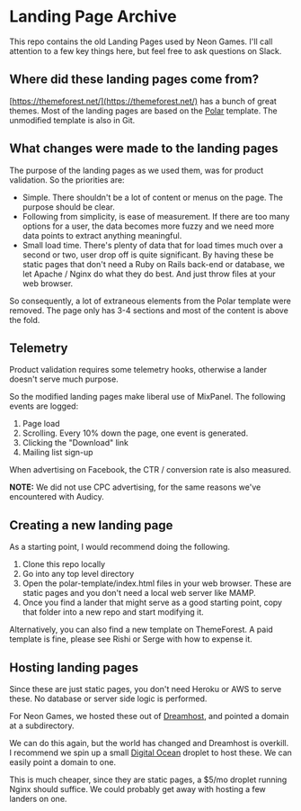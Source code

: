 # Landing Page Archive

This repo contains the old Landing Pages used by Neon Games.  I'll call attention to a few key things here, but feel free to ask questions on Slack.

## Where did these landing pages come from?

[https://themeforest.net/](https://themeforest.net/) has a bunch of great themes.  Most of the landing pages are based on the [Polar](https://themeforest.net/item/polar-creative-multipurpose-wordpress-theme/14105221) template.  The unmodified template is also in Git.

## What changes were made to the landing pages

The purpose of the landing pages as we used them, was for product validation.  So the priorities are:

- Simple.  There shouldn't be a lot of content or menus on the page.  The purpose should be clear.
- Following from simplicity, is ease of measurement.  If there are too many options for a user, the data becomes more fuzzy and we need more data points to extract anything meaningful.
- Small load time.  There's plenty of data that for load times much over a second or two, user drop off is quite significant.  By having these be static pages that don't need a Ruby on Rails back-end or database, we let Apache / Nginx do what they do best.  And just throw files at your web browser.

So consequently, a lot of extraneous elements from the Polar template were removed.  The page only has 3-4 sections and most of the content is above the fold.

## Telemetry

Product validation requires some telemetry hooks, otherwise a lander doesn't serve much purpose.

So the modified landing pages make liberal use of MixPanel.  The following events are logged:

1. Page load
2. Scrolling.  Every 10% down the page, one event is generated.
3. Clicking the "Download" link
4. Mailing list sign-up

When advertising on Facebook, the CTR / conversion rate is also measured.

**NOTE:** We did not use CPC advertising, for the same reasons we've encountered with Audicy.

## Creating a new landing page

As a starting point, I would recommend doing the following.

1. Clone this repo locally
2. Go into any top level directory
3. Open the polar-template/index.html files in your web browser.  These are static pages and you don't need a local web server like MAMP.
4. Once you find a lander that might serve as a good starting point, copy that folder into a new repo and start modifying it.

Alternatively, you can also find a new template on ThemeForest.  A paid template is fine, please see Rishi or Serge with how to expense it.

## Hosting landing pages

Since these are just static pages, you don't need Heroku or AWS to serve these.  No database or server side logic is performed.

For Neon Games, we hosted these out of [Dreamhost](https://www.dreamhost.com/), and pointed a domain at a subdirectory.

We can do this again, but the world has changed and Dreamhost is overkill.  I recommend we spin up a small [Digital Ocean](https://www.digitalocean.com/) droplet to host these.  We can easily point a domain to one.

This is much cheaper, since they are static pages, a $5/mo droplet running Nginx should suffice.  We could probably get away with hosting a few landers on one.
